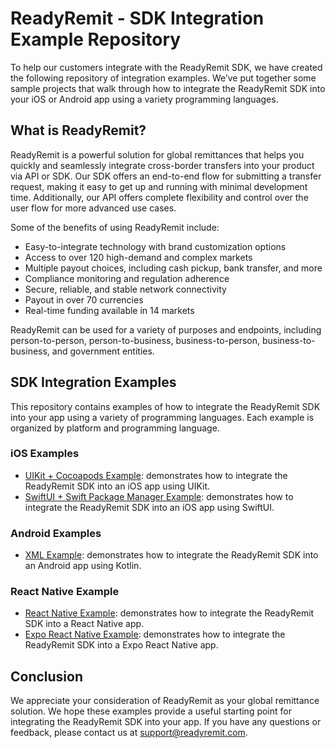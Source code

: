 # ReadyRemit - SDK Integration Example Repository 

To help our customers integrate with the ReadyRemit SDK, we have created the following repository of integration examples. We’ve put together some sample projects that walk through how to integrate the ReadyRemit SDK into your iOS or Android app using a variety programming languages.

## What is ReadyRemit?

ReadyRemit is a powerful solution for global remittances that helps you quickly and seamlessly integrate cross-border transfers into your product via API or SDK. Our SDK offers an end-to-end flow for submitting a transfer request, making it easy to get up and running with minimal development time. Additionally, our API offers complete flexibility and control over the user flow for more advanced use cases.

Some of the benefits of using ReadyRemit include:

- Easy-to-integrate technology with brand customization options
- Access to over 120 high-demand and complex markets
- Multiple payout choices, including cash pickup, bank transfer, and more
- Compliance monitoring and regulation adherence
- Secure, reliable, and stable network connectivity
- Payout in over 70 currencies
- Real-time funding available in 14 markets

ReadyRemit can be used for a variety of purposes and endpoints, including person-to-person, person-to-business, business-to-person, business-to-business, and government entities.

## SDK Integration Examples

This repository contains examples of how to integrate the ReadyRemit SDK into your app using a variety of programming languages. Each example is organized by platform and programming language.

 ### iOS Examples

- [UIKit + Cocoapods Example](https://github.com/BrightwellPayments/readyremit-sdk-example-apps/tree/main/iOS/UIKit): demonstrates how to integrate the ReadyRemit SDK into an iOS app using UIKit.
- [SwiftUI + Swift Package Manager Example](https://github.com/BrightwellPayments/readyremit-sdk-example-apps/tree/main/iOS/SwiftUI): demonstrates how to integrate the ReadyRemit SDK into an iOS app using SwiftUI.

### Android Examples

- [XML Example](https://github.com/BrightwellPayments/readyremit-sdk-example-apps/tree/main/Android/XML): demonstrates how to integrate the ReadyRemit SDK into an Android app using Kotlin.

### React Native Example

- [React Native Example](https://github.com/BrightwellPayments/readyremit-sdk-example-apps/tree/main/ReactNative): demonstrates how to integrate the ReadyRemit SDK into a React Native app.
- [Expo React Native Example](https://github.com/BrightwellPayments/readyremit-sdk-example-apps/tree/main/Expo): demonstrates how to integrate the ReadyRemit SDK into a Expo React Native app.

## Conclusion

We appreciate your consideration of ReadyRemit as your global remittance solution. We hope these examples provide a useful starting point for integrating the ReadyRemit SDK into your app. If you have any questions or feedback, please contact us at [support@readyremit.com](mailto:support@readyremit.com).
